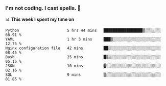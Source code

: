 ### I'm not coding. I cast spells. 🎩

📊 **This week I spent my time on**
<!--START_SECTION:waka-->

```text
Python                     5 hrs 44 mins   █████████████████▒░░░░░░░   68.91 %
YAML                       1 hr 3 mins     ███▒░░░░░░░░░░░░░░░░░░░░░   12.75 %
Nginx configuration file   42 mins         ██░░░░░░░░░░░░░░░░░░░░░░░   08.45 %
Bash                       25 mins         █▒░░░░░░░░░░░░░░░░░░░░░░░   05.15 %
JSON                       10 mins         ▓░░░░░░░░░░░░░░░░░░░░░░░░   02.16 %
SQL                        9 mins          ▒░░░░░░░░░░░░░░░░░░░░░░░░   01.85 %
```

<!--END_SECTION:waka-->
